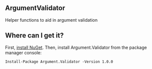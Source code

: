 ## ArgumentValidator

Helper functions to aid in argument validation

## Where can I get it?

First, [install NuGet](http://docs.nuget.org/consume/installing-nuget). Then, install Argument.Validator from the package manager console:

```Install-Package Argument.Validator -Version 1.0.0```
